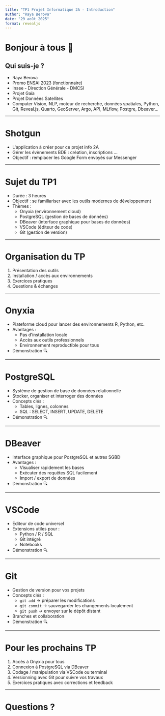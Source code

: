 ```yaml
---
title: "TP1 Projet Informatique 2A - Introduction"
author: "Raya Berova"
date: "29 août 2025"
format: revealjs
---
```


# Bonjour à tous 👋

## Qui suis-je ?

- Raya Berova
- Promo ENSAI 2023 (fonctionnaire)
- Insee - Direction Générale - DMCSI
- Projet Gaïa
- Projet Données Satellites
- Computer Vision, NLP, moteur de recherche, données spatiales, Python, Git, Reveal.js, Quarto, GeoServer, Argo, API, MLflow, Postgre, Dbeaver...

---

# Shotgun

- L'application à créer pour ce projet info 2A
- Gérer les évènements BDE : création, inscriptions ...
- Objectif : remplacer les Google Form envoyés sur Messenger

---

# Sujet du TP1

- Durée : 3 heures
- Objectif : se familiariser avec les outils modernes de développement
- Thèmes :
  - Onyxia (environnement cloud)
  - PostgreSQL (gestion de bases de données)
  - DBeaver (interface graphique pour bases de données)
  - VSCode (éditeur de code)
  - Git (gestion de version)

---

# Organisation du TP

1. Présentation des outils
2. Installation / accès aux environnements
3. Exercices pratiques
4. Questions & échanges

---

# Onyxia

- Plateforme cloud pour lancer des environnements R, Python, etc.
- Avantages :
  - Pas d'installation locale
  - Accès aux outils professionnels
  - Environnement reproductible pour tous
- Démonstration 🔍

---

# PostgreSQL

- Système de gestion de base de données relationnelle
- Stocker, organiser et interroger des données
- Concepts clés :
  - Tables, lignes, colonnes
  - SQL : SELECT, INSERT, UPDATE, DELETE
- Démonstration 🔍 

---

# DBeaver

- Interface graphique pour PostgreSQL et autres SGBD
- Avantages :
  - Visualiser rapidement les bases
  - Exécuter des requêtes SQL facilement
  - Import / export de données
- Démonstration 🔍 

---

# VSCode

- Éditeur de code universel
- Extensions utiles pour :
  - Python / R / SQL
  - Git intégré
  - Notebooks
- Démonstration 🔍 

---

# Git

- Gestion de version pour vos projets
- Concepts clés :
  - `git add` → préparer les modifications
  - `git commit` → sauvegarder les changements localement
  - `git push` → envoyer sur le dépôt distant
- Branches et collaboration
- Démonstration 🔍 

---

# Pour les prochains TP

1. Accès à Onyxia pour tous
2. Connexion à PostgreSQL via DBeaver
3. Codage / manipulation via VSCode ou terminal
4. Versionning avec Git pour suivre vos travaux
5. Exercices pratiques avec corrections et feedback

---

# Questions ?
